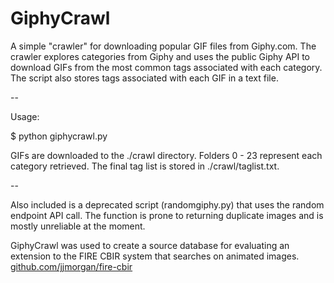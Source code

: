 # GiphyCrawl

A simple "crawler" for downloading popular GIF files from Giphy.com. The crawler explores categories from Giphy and uses the public Giphy API to download GIFs from the most common tags associated with each category. The script also stores tags associated with each GIF in a text file.

--

Usage:

$ python giphycrawl.py

GIFs are downloaded to the ./crawl directory. Folders 0 - 23 represent each category retrieved. The final tag list is stored in ./crawl/taglist.txt.

--

Also included is a deprecated script (randomgiphy.py) that uses the random endpoint API call. The function is prone to returning duplicate images and is mostly unreliable at the moment.

GiphyCrawl was used to create a source database for evaluating an extension to the FIRE CBIR system that searches on animated images.
[github.com/jjmorgan/fire-cbir](http://github.com/jjmorgan/fire-cbir)
